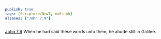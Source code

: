 ```yaml
---
publish: true
tags: [Scripture/NewT, noGraph]
aliases: ["John 7:9"]
---
```

[John 7:9](https://churchofjesuschrist.org/study/scriptures/nt/john/7?lang=eng&id=p9#p9) When he had said these words unto them, he abode still in Galilee.

